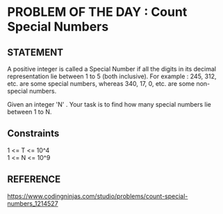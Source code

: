 # PROBLEM OF THE DAY : Count Special Numbers

## STATEMENT 
A positive integer is called a Special Number if all the digits in its decimal representation lie between 1 to 5 (both inclusive). For example : 245, 312, etc. are some special numbers, whereas 340, 17, 0, etc. are some non-special numbers.<br>

Given an integer 'N' . Your task is to find how many special numbers lie between 1 to N.<br>

## Constraints

1 <= T <= 10^4<br>
1 <= N <= 10^9
## REFERENCE 

https://www.codingninjas.com/studio/problems/count-special-numbers_1214527